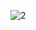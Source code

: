 ![2](https://user-images.githubusercontent.com/71524940/159135549-8939e3c7-f47e-4e0e-a234-59478114bccb.jpg)
